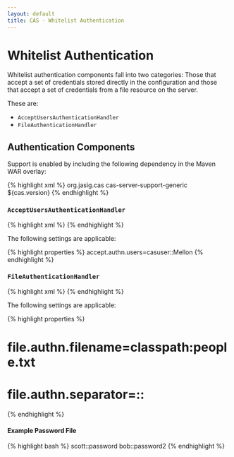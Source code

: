 ```yaml
---
layout: default
title: CAS - Whitelist Authentication
---
```



# Whitelist Authentication
Whitelist authentication components fall into two categories: Those that accept a set of credentials stored directly in the configuration and those that accept a set of credentials from a file resource on the server.

These are:

- `AcceptUsersAuthenticationHandler`
- `FileAuthenticationHandler`


## Authentication Components
Support is enabled by including the following dependency in the Maven WAR overlay:

{% highlight xml %}
<dependency>
  <groupId>org.jasig.cas</groupId>
  <artifactId>cas-server-support-generic</artifactId>
  <version>${cas.version}</version>
</dependency>
{% endhighlight %}

### `AcceptUsersAuthenticationHandler`
{% highlight xml %}
<alias name="acceptUsersAuthenticationHandler" alias="primaryAuthenticationHandler" />
{% endhighlight %}

The following settings are applicable:

{% highlight properties %}
accept.authn.users=casuser::Mellon
{% endhighlight %}

### `FileAuthenticationHandler`

{% highlight xml %}
<alias name="fileAuthenticationHandler" alias="primaryAuthenticationHandler" />
{% endhighlight %}

The following settings are applicable:

{% highlight properties %}
# file.authn.filename=classpath:people.txt
# file.authn.separator=::
{% endhighlight %}

#### Example Password File
{% highlight bash %}
scott::password
bob::password2
{% endhighlight %}
